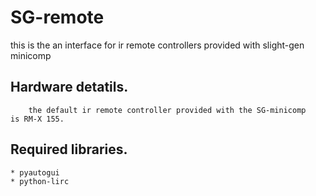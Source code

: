 # SG-remote
this is the an interface for ir remote controllers provided with slight-gen minicomp

## Hardware detatils.
        the default ir remote controller provided with the SG-minicomp
    is RM-X 155.
    
## Required libraries.

    * pyautogui
    * python-lirc


